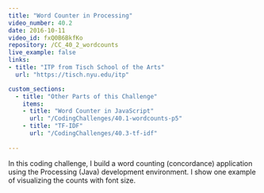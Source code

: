 ```yaml
---
title: "Word Counter in Processing"
video_number: 40.2
date: 2016-10-11
video_id: fxQ0B6BkfKo
repository: /CC_40_2_wordcounts
live_example: false
links:
- title: "ITP from Tisch School of the Arts"  
  url: "https://tisch.nyu.edu/itp"

custom_sections:
  - title: "Other Parts of this Challenge"
    items:
    - title: "Word Counter in JavaScript"
      url: "/CodingChallenges/40.1-wordcounts-p5"
    - title: "TF-IDF"
      url: "/CodingChallenges/40.3-tf-idf" 
  
---
```


In this coding challenge, I build a word counting (concordance) application using the Processing (Java) development environment.  I show one example of visualizing the counts with font size.

